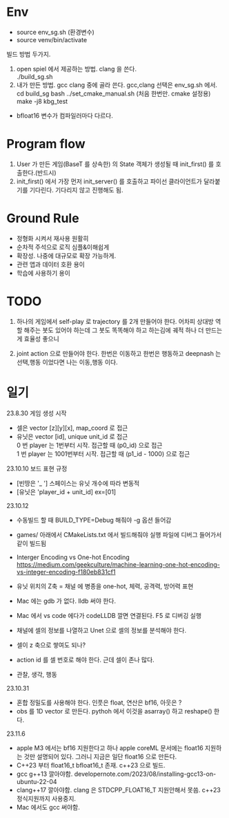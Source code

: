 # Env
* source env_sg.sh (환경변수)  
* source venv/bin/activate  

빌드 방법 두가지.
1. open spiel 에서 제공하는 방법. clang 을 쓴다.  
  ./build_sg.sh
2. 내가 만든 방법. gcc clang 중에 골라 쓴다. gcc,clang 선택은 env_sg.sh 에서.  
  cd build_sg 
  bash ../set_cmake_manual.sh (처음 한번만. cmake 설정용)  
  make -j8 kbg_test

* bfloat16 변수가 컴파일러마다 다르다.

# Program flow
1. User 가 만든 게임(BaseT 를 상속한) 의 State 객체가 생성될 때 init_first() 를 호출한다.(반드시)
2. init_first() 에서 가장 먼저 init_server() 를 호출하고 파이선 클라이언트가 달라붙기를 기다린다.
기다리지 않고 진행해도 됨.

# Ground Rule  
  * 정형화 시켜서 재사용 원활히
  * 순차적 주석으로 로직 심플&이해쉽게
  * 확장성. 나중에 대규모로 확장 가능하게.
  * 관련 앱과 데이터 호환 용이
  * 학습에 사용하기 용이

# TODO
 1. 하나의 게임에서 self-play 로 trajectory 를 2개 만들어야 한다.
 어차피 상대방 역할 해주는 봇도 있어야 하는데 
 그 봇도 똑똑해야 하고
 하는김에 궤적 하나 더 만드는게 효율성 좋으니  

 2. joint action 으로 만들어야 한다.
 한번은 이동하고 한번은 행동하고
 deepnash 는 선택,행동 이었다면 나는 이동,행동 이다.

 # 일기
23.8.30 
게임 생성 시작  

* 셀은 vector [z][y][x], map_coord 로 접근  
* 유닛은 vector [id], unique unit_id 로 접근  
0 번 player 는 1번부터 시작. 접근할 때 (p0_id) 으로 접근  
1 번 player 는 1001번부터 시작. 접근할 때 (p1_id - 1000) 으로 접근  

23.10.10
보드 표현 규정
* [빈땅은 '_ '] 스페이스는 유닛 개수에 따라 변동적  
* [유닛은 'player_id + unit_id] ex=[01]  

23.10.12
* 수동빌드 할 때 BUILD_TYPE=Debug 해줘야 -g 옵션 들어감
* games/ 아래에서 CMakeLists.txt 에서 빌드해줘야 실행 파일에 디버그 들어가서 같이 빌드됨

* Interger Encoding vs One-hot Encoding
https://medium.com/geekculture/machine-learning-one-hot-encoding-vs-integer-encoding-f180eb831cf1  

* 유닛 위치의 Z축 = 채널 에 병종을 one-hot, 체력, 공격력, 방어력 표현   
* Mac 에는 gdb 가 없다. lldb 써야 한다.  
* Mac 에서 vs code 에다가 codeLLDB 깔면 연결된다. F5 로 디버깅 실행

* 채널에 셀의 정보를 나열하고 Unet 으로 셀의 정보를 분석해야 한다.
* 셀이 z 축으로 쌓여도 되나? 
* action id 를 셀 번호로 해야 한다. 근데 셀이 존나 많다.

* 관찰, 생각, 행동

23.10.31
* 혼합 정밀도를 사용해야 한다. 인풋은 float, 연산은 bf16, 아웃은 ?
* obs 를 1D vector 로 만든다. pythoh 에서 이것을 asarray() 하고 reshape() 한다. 

23.11.6
* apple M3 에서는 bf16 지원한다고 하나 apple coreML 문서에는 float16 지원하는 것만 설명되어 있다.
그러니 지금은 일단 float16 으로 만든다.
* C++23 부터 float16_t bfloat16_t 존재. c++23 으로 빌드.
* gcc g++13 깔아야함. developernote.com/2023/08/installing-gcc13-on-ubuntu-22-04
* clang++17 깔아야함. clang 은 STDCPP_FLOAT16_T 지원안해서 못씀. c++23 정식지원까지 사용중지.
* Mac 에서도 gcc 써야함.